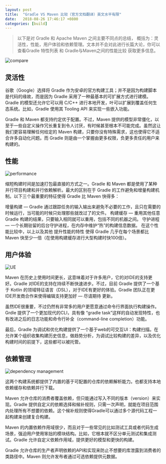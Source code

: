```yaml
---
layout: post
title:  "Gradle VS Maven 比较（官方文档翻译）英文水平有限"
date:   2018-08-26 17:46:17 +0800
categories: [build]
---
```

>以下是对 Gradle 和 Apache Maven 之间主要不同点的总结，
概括为：灵活性，性能，用户体验和依赖管理。文本并不会对此进行长篇大论，你可以查看Gradle 特性列表 和 Gradle与Maven之间的性能比较 获取更多信息。

![compare](http://meneltarma-pictures.nos-eastchina1.126.net/build/%5B1%5DGradle%20VS%20Maven/compare.gif)

## 灵活性

谷歌（Google）选择将 Gradle 作为安卓的官方构建工具；并不是因为构建脚本是代码的缘故，而是因为 Gradle  采用了一种最基本的可扩展方式进行建模。Gradle 的模型还允许它可以用 C/C++ 进行本地开发，叶可以扩展到覆盖任何生态系统。比如，Gradle 使用其 Tooling API 来实现一些嵌入功能。

Gradle 和 Maven 都支持约定优于配置。不过，Maven 提供的模型非常僵化，以至于一些自定义操作冗长重复到令人讨厌，有时候甚至根本不可能完成。虽然这让我们更容易理解任何给定的 Maven 构建，只要你没有特殊需求，这也使得它不适合许多自动化问题。而 Gradle 则是由一个掌握由更多权限，负更多责任的用户来构建的。

## 性能

![performance](http://meneltarma-pictures.nos-eastchina1.126.net/build/%5B1%5DGradle%20VS%20Maven/performance.png)

缩短构建时间是加速打包最直接的方式之一。Gradle 和 Maven 都是使用了某种并行项目构建和并行依赖解析。最大的区别在于 Gradle 的工作避免和增量构建机制。以下三个最重要的特征使得 Gradle 比 Maven 快得多：

增量构建 — Gradle 通过跟踪任务的输入输出来避免不必要的工作，且只在需要的时候运行，当可能的时候只处理那些就改过了的文件。
构建缓存 — 重用其他任意 Gradle 构建的结果，只要输入相同就可以重用，包括不同的机器之间。
守护进程 — 一个长期驻留的后台守护进程，在内存中维护“热”的构建信息数据。
在这个性能比较中，以上以及其他 提升性能的特性 使得 Gradle 几乎在每个场景都比 Maven 快至少一倍（在使用构建缓存进行大型构建时快100倍）。

## 用户体验
![UE](http://meneltarma-pictures.nos-eastchina1.126.net/build/%5B1%5DGradle%20VS%20Maven/User%20Experience.png)

Maven 在历史上使用时间更长，这意味着对于许多用户，它的对IDE的支持更好。Gradle 对IDE的支持在持续不断快速进步。不过，目前 Gradle 提供了一个基于 Kotlin 的领域特征语言（DSL），对于IDE有更好的体验。Gradle 团队正在更IDE开发商合作来使得编辑支持更加好 — 尽请期待 更新。

虽然IDE很重要，不过仍然有非常多的用户更愿意通过命令行界面执行构建操作。Grdle 提供了一个更加现代的CLI，具有像 “gradle task”这样的自动发现特性，也有改进之后的日志功能和命令行补全（command-line completion）功能。

最后，Gradle 为调试和优化构建提供了一个基于web的可交互UI：构建扫描。在允许某个组织收集构建历史信息，做趋势分析，为调试比较构建的差异，以及优化构建时间的前提下，这些都可以被托管。

## 依赖管理

![dependency management](http://meneltarma-pictures.nos-eastchina1.126.net/build/%5B1%5DGradle%20VS%20Maven/dependency%20management.png)

这两个构建系统都提供了内置的基于可配置的仓库的依赖解析能力。也都支持本地依赖缓存和依赖并行下载。

Maven 允许仓库的消费者覆盖依赖，但只能通过写入不同的版本（version）来实现。Gradle 提供自定义的依赖选择和候补规则，只需一次声明，就能在项目范围内处理所有不想要的依赖。这个候补规则使得Gradle可以通过多个源代码工程一起构建来创建复合构建。

Maven 的内置依赖作用域很少，而且对于一些常见的比如测试工具或者代码生成场景，强迫用户使用笨拙的模块结构。比如，它根本就不区分单元测试和集成测试。Gradle 允许自定义依赖作用域，提供更好的模型和更快的构建。

Gradle 允许仓库的生产者声明依赖的API和实现来防止不想要的库泄露到消费者的类路径中。Maven 则允许发布者通过可选依赖提供元数据。
